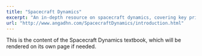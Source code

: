 ```yaml
---
title: "Spacecraft Dynamics"
excerpt: "An in-depth resource on spacecraft dynamics, covering key principles and theories."
url: "http://www.angadhn.com/SpacecraftDynamics/introduction.html"
---
```


This is the content of the Spacecraft Dynamics textbook, which will be rendered on its own page if needed.
